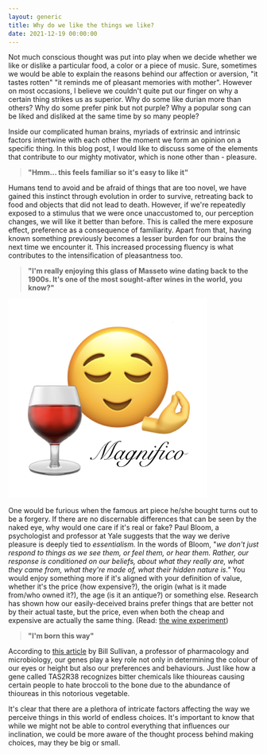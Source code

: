 ```yaml
---
layout: generic
title: Why do we like the things we like?
date: 2021-12-19 00:00:00
---
```

<div class="content"><p>Not much conscious thought was put into play when we decide whether we like or dislike a particular food, a color or a piece of music. Sure, sometimes we would be able to explain the reasons behind our affection or aversion, "it tastes rotten" "it reminds me of pleasant memories with mother". However on most occasions, I believe we couldn't quite put our finger on why a certain thing strikes us as superior. Why do some like durian more than others? Why do some prefer pink but not purple? Why a popular song can be liked and disliked at the same time by so many people?</p><p>Inside our complicated human brains, myriads of extrinsic and intrinsic factors intertwine with each other the moment we form an opinion on a specific thing. In this blog post, I would like to discuss some of the elements that contribute to our mighty motivator, which is none other than - pleasure.</p><blockquote class="kg-blockquote-alt"><strong>"Hmm... this feels familiar so it's easy to like it"</strong></blockquote><p>Humans tend to avoid and be afraid of things that are too novel, we have gained this instinct through evolution in order to survive, retreating back to food and objects that did not lead to death. However, if we're repeatedly exposed to a stimulus that we were once unaccustomed to, our perception changes, we will like it better than before. This is called the mere exposure effect, preference as a consequence of familiarity. Apart from that, having known something previously becomes a lesser burden for our brains the next time we encounter it. This increased processing fluency is what contributes to the intensification of pleasantness too.</p><blockquote class="kg-blockquote-alt"><strong>"I'm really enjoying this glass of Masseto wine dating back to the 1900s. It's one of the most sought-after wines in the world, you know?"</strong></blockquote><p><img src="/uploads/wine.png" width="400" height="400" /></p><p>One would be furious when the famous art piece he/she bought turns out to be a forgery. If there are no discernable differences that can be seen by the naked eye, why would one care if it's real or fake? Paul Bloom, a psychologist and professor at Yale suggests that the way we derive pleasure is deeply tied to <em>essentialism. </em>In the words of Bloom, "<em>we don't just respond to things as we see them, or feel them, or hear them. Rather, our response is conditioned on our beliefs, about what they really are, what they came from, what they're made of, what their hidden nature is." </em>You would enjoy something more if it's aligned with your definition of value, whether it's the price (how expensive?), the origin (what is it made from/who owned it?), the age (is it an antique?) or something else. Research has shown how our easily-deceived brains prefer things that are better not by their actual taste, but the price, even when both the cheap and expensive are actually the same thing. (Read: <a href="https://news.stanford.edu/news/2008/january16/wine-011608.html">the wine experiment</a>)</p><blockquote class="kg-blockquote-alt"><strong>"I'm born this way"</strong></blockquote><p>According to <a href="https://www.nationalgeographic.com/science/article/why-we-like-what-we-like-a-scientists-surprising-findings">this article</a> by Bill Sullivan, a professor of pharmacology and microbiology, our genes play a key role not only in determining the colour of our eyes or height but also our preferences and behaviours. Just like how a gene called TAS2R38 recognizes bitter chemicals like thioureas causing certain people to hate broccoli to the bone due to the abundance of thioureas in this notorious vegetable.</p><p>It's clear that there are a plethora of intricate factors affecting the way we perceive things in this world of endless choices. It's important to know that while we might not be able to control everything that influences our inclination, we could be more aware of the thought process behind making choices, may they be big or small. &nbsp;</p></div>
